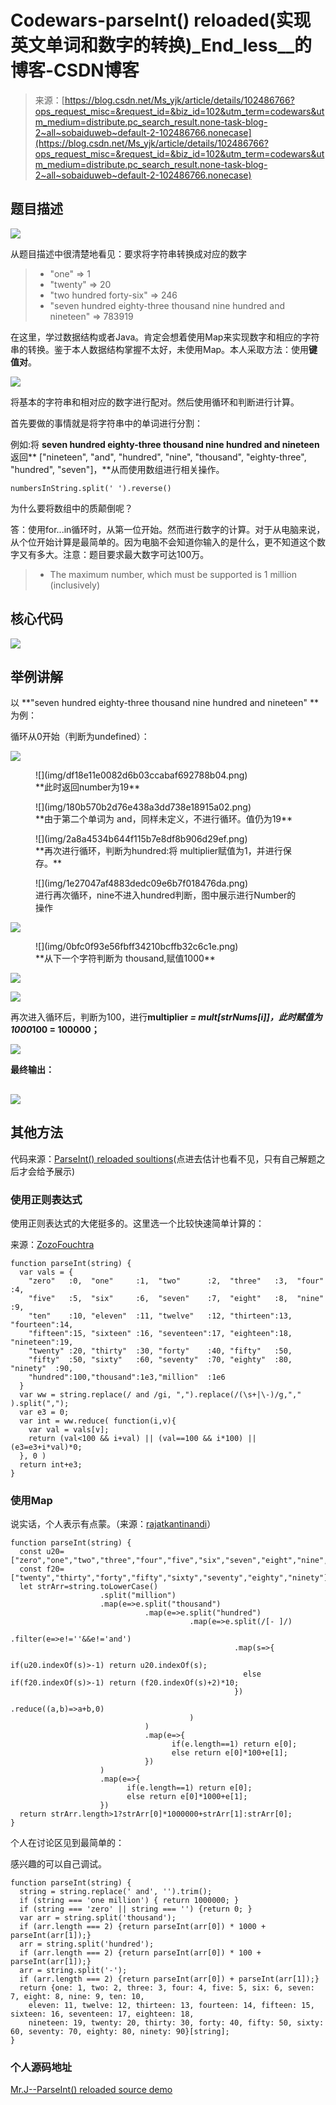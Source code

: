 <!--yml
category: codewars
date: 2022-08-13 11:44:23
-->

# Codewars-parseInt() reloaded(实现英文单词和数字的转换)_End_less__的博客-CSDN博客

> 来源：[https://blog.csdn.net/Ms_yjk/article/details/102486766?ops_request_misc=&request_id=&biz_id=102&utm_term=codewars&utm_medium=distribute.pc_search_result.none-task-blog-2~all~sobaiduweb~default-2-102486766.nonecase](https://blog.csdn.net/Ms_yjk/article/details/102486766?ops_request_misc=&request_id=&biz_id=102&utm_term=codewars&utm_medium=distribute.pc_search_result.none-task-blog-2~all~sobaiduweb~default-2-102486766.nonecase)

## 题目描述

![](img/5c57a0e9d23f0188d9e6f7bc76c721c9.png)

从题目描述中很清楚地看见：要求将字符串转换成对应的数字

> *   "one" => 1
> *   "twenty" => 20
> *   "two hundred forty-six" => 246
> *   "seven hundred eighty-three thousand nine hundred and nineteen" => 783919

在这里，学过数据结构或者Java。肯定会想着使用Map来实现数字和相应的字符串的转换。鉴于本人数据结构掌握不太好，未使用Map。本人采取方法：使用**键值对**。

![](img/139eb2731f8140617702d3fa88b27d67.png)

将基本的字符串和相对应的数字进行配对。然后使用循环和判断进行计算。

首先要做的事情就是将字符串中的单词进行分割：

例如:将 **seven hundred eighty-three thousand nine hundred and nineteen** 返回** ["nineteen", "and", "hundred", "nine", "thousand", "eighty-three", "hundred", "seven"]，**从而使用数组进行相关操作。

```
numbersInString.split(' ').reverse()
```

为什么要将数组中的质颠倒呢？

答：使用for...in循环时，从第一位开始。然而进行数字的计算。对于从电脑来说，从个位开始计算是最简单的。因为电脑不会知道你输入的是什么，更不知道这个数字又有多大。注意：题目要求最大数字可达100万。

> *   The maximum number, which must be supported is 1 million (inclusively)

## 核心代码

![](img/ba9851a570d9878904af29182f40b80e.png)

## 举例讲解

以 **"seven hundred eighty-three thousand nine hundred and nineteen" **为例：

循环从0开始（判断为undefined）：

![](img/d6006d46ed80ce2689e636c9775befbb.png)

<figure class="image">![](img/df18e11e0082d6b03ccabaf692788b04.png)

<figcaption>**此时返回number为19**</figcaption>

</figure>

<figure class="image">![](img/180b570b2d76e438a3dd738e18915a02.png)

<figcaption>**由于第二个单词为 and，同样未定义，不进行循环。值仍为19**</figcaption>

</figure>

<figure class="image">![](img/2a8a4534b644f115b7e8df8b906d29ef.png)

<figcaption>**再次进行循环，判断为hundred:将 multiplier赋值为1，并进行保存。**</figcaption>

</figure>

<figure class="image">![](img/1e27047af4883dedc09e6b7f018476da.png)

<figcaption>进行再次循环，nine不进入hundred判断，图中展示进行Number的操作</figcaption>

</figure>

![](img/10ec7dbad8b13ea2e66239bc778cbd34.png)

<figure class="image">![](img/0bfc0f93e56fbff34210bcffb32c6c1e.png)

<figcaption>**从下一个字符判断为 thousand,赋值1000**</figcaption>

</figure>

![](img/bb53462b820b38b10cb4b31bb0a7f6e2.png)

![](img/6ed964e1131f9ef3c05302377445cf0c.png)

再次进入循环后，判断为100，进行**multiplier *= mult[strNums[i]]，此时赋值为 1000*100 = 100000；**

![](img/1cf8aa6d4f5269267154b96d53c0ca39.png)

**最终输出：**

## ![](img/52b35c06a4dc54ad01d0980416c799ef.png)

## 其他方法

代码来源：[ParseInt() reloaded soultions](https://www.codewars.com/kata/parseint-reloaded/solutions/javascript)(点进去估计也看不见，只有自己解题之后才会给予展示)

### 使用正则表达式

使用正则表达式的大佬挺多的。这里选一个比较快速简单计算的：

来源：[ZozoFouchtra](https://www.codewars.com/users/ZozoFouchtra)

```
function parseInt(string) {
  var vals = {
    "zero"   :0,  "one"     :1,  "two"      :2,  "three"   :3,  "four"    :4,
    "five"   :5,  "six"     :6,  "seven"    :7,  "eight"   :8,  "nine"    :9,    
    "ten"    :10, "eleven"  :11, "twelve"   :12, "thirteen":13, "fourteen":14,
    "fifteen":15, "sixteen" :16, "seventeen":17, "eighteen":18, "nineteen":19,   
    "twenty" :20, "thirty"  :30, "forty"    :40, "fifty"   :50,
    "fifty"  :50, "sixty"   :60, "seventy"  :70, "eighty"  :80, "ninety"  :90,
    "hundred":100,"thousand":1e3,"million"  :1e6
  }
  var ww = string.replace(/ and /gi, ",").replace(/(\s+|\-)/g,"," ).split(",");
  var e3 = 0;
  var int = ww.reduce( function(i,v){
    var val = vals[v];
    return (val<100 && i+val) || (val==100 && i*100) || (e3=e3+i*val)*0;
  }, 0 )
  return int+e3;
}
```

### 使用Map

说实话，个人表示有点蒙。（来源：[rajatkantinandi](https://www.codewars.com/users/rajatkantinandi)）

```
function parseInt(string) {
  const u20=["zero","one","two","three","four","five","six","seven","eight","nine","ten","eleven","twelve","thirteen","fourteen","fifteen","sixteen","seventeen","eighteen","nineteen"];
  const f20=["twenty","thirty","forty","fifty","sixty","seventy","eighty","ninety"];
  let strArr=string.toLowerCase()
                    .split("million")
                    .map(e=>e.split("thousand")
                              .map(e=>e.split("hundred")
                                        .map(e=>e.split(/[- ]/)
                                                  .filter(e=>e!=''&&e!='and')
                                                  .map(s=>{
                                                    if(u20.indexOf(s)>-1) return u20.indexOf(s);
                                                    else if(f20.indexOf(s)>-1) return (f20.indexOf(s)+2)*10;
                                                  })
                                                  .reduce((a,b)=>a+b,0)
                                        )
                              )
                              .map(e=>{
                                    if(e.length==1) return e[0];
                                    else return e[0]*100+e[1];
                              })
                    )
                    .map(e=>{
                          if(e.length==1) return e[0];
                          else return e[0]*1000+e[1];
                    })
  return strArr.length>1?strArr[0]*1000000+strArr[1]:strArr[0];
}
```

个人在讨论区见到最简单的：

感兴趣的可以自己调试。

```
function parseInt(string) {
  string = string.replace(' and', '').trim();
  if (string === 'one million') { return 1000000; }
  if (string === 'zero' || string === '') {return 0; }
  var arr = string.split('thousand');
  if (arr.length === 2) {return parseInt(arr[0]) * 1000 + parseInt(arr[1]);}
  arr = string.split('hundred');
  if (arr.length === 2) {return parseInt(arr[0]) * 100 + parseInt(arr[1]);}
  arr = string.split('-');
  if (arr.length === 2) {return parseInt(arr[0]) + parseInt(arr[1]);}
  return {one: 1, two: 2, three: 3, four: 4, five: 5, six: 6, seven: 7, eight: 8, nine: 9, ten: 10,
    eleven: 11, twelve: 12, thirteen: 13, fourteen: 14, fifteen: 15, sixteen: 16, seventeen: 17, eighteen: 18,
    nineteen: 19, twenty: 20, thirty: 30, forty: 40, fifty: 50, sixty: 60, seventy: 70, eighty: 80, ninety: 90}[string];
}
```

### 个人源码地址

[Mr.J--ParseInt() reloaded source demo](https://github.com/Jackyjk/MyDemo/blob/master/Mydemo/codewars/Solved/4-kyu-ParseInt%20reload.html)